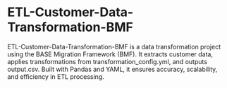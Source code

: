 # ETL-Customer-Data-Transformation-BMF
ETL-Customer-Data-Transformation-BMF is a data transformation project using the BASE Migration Framework (BMF). It extracts customer data, applies transformations from transformation_config.yml, and outputs output.csv. Built with Pandas and YAML, it ensures accuracy, scalability, and efficiency in ETL processing.
